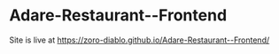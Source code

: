 # Adare-Restaurant--Frontend

Site is live at https://zoro-diablo.github.io/Adare-Restaurant--Frontend/
